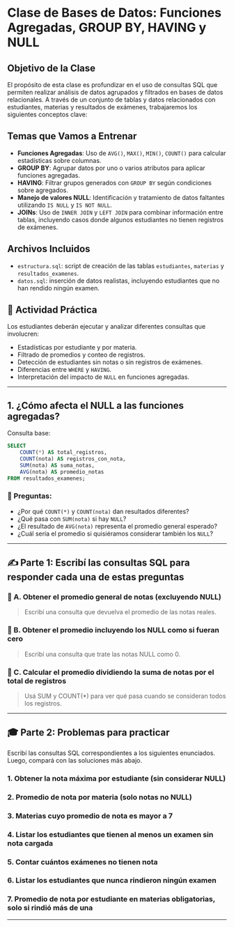
# Clase de Bases de Datos: Funciones Agregadas, GROUP BY, HAVING y NULL

## Objetivo de la Clase

El propósito de esta clase es profundizar en el uso de consultas SQL que permiten realizar análisis de datos agrupados y filtrados en bases de datos relacionales. A través de un conjunto de tablas y datos relacionados con estudiantes, materias y resultados de exámenes, trabajaremos los siguientes conceptos clave:

## Temas que Vamos a Entrenar

- **Funciones Agregadas**: Uso de `AVG()`, `MAX()`, `MIN()`, `COUNT()` para calcular estadísticas sobre columnas.
- **GROUP BY**: Agrupar datos por uno o varios atributos para aplicar funciones agregadas.
- **HAVING**: Filtrar grupos generados con `GROUP BY` según condiciones sobre agregados.
- **Manejo de valores NULL**: Identificación y tratamiento de datos faltantes utilizando `IS NULL` y `IS NOT NULL`.
- **JOINs**: Uso de `INNER JOIN` y `LEFT JOIN` para combinar información entre tablas, incluyendo casos donde algunos estudiantes no tienen registros de exámenes.

## Archivos Incluidos

- `estructura.sql`: script de creación de las tablas `estudiantes`, `materias` y `resultados_examenes`.
- `datos.sql`: inserción de datos realistas, incluyendo estudiantes que no han rendido ningún examen.

## 🚀 Actividad Práctica

Los estudiantes deberán ejecutar y analizar diferentes consultas que involucren:

- Estadísticas por estudiante y por materia.
- Filtrado de promedios y conteo de registros.
- Detección de estudiantes sin notas o sin registros de exámenes.
- Diferencias entre `WHERE` y `HAVING`.
- Interpretación del impacto de `NULL` en funciones agregadas.

---

## 1. ¿Cómo afecta el NULL a las funciones agregadas?

Consulta base:

```sql
SELECT 
    COUNT(*) AS total_registros,
    COUNT(nota) AS registros_con_nota,
    SUM(nota) AS suma_notas,
    AVG(nota) AS promedio_notas
FROM resultados_examenes;
```

### 🤔 Preguntas:
- ¿Por qué `COUNT(*)` y `COUNT(nota)` dan resultados diferentes?
- ¿Qué pasa con `SUM(nota)` si hay `NULL`?
- ¿El resultado de `AVG(nota)` representa el promedio general esperado?
- ¿Cuál sería el promedio si quisiéramos considerar también los `NULL`?

---
## ✍️ Parte 1: Escribí las consultas SQL para responder cada una de estas preguntas

### 🔹 A. Obtener el promedio general de notas (excluyendo NULL)
> Escribí una consulta que devuelva el promedio de las notas reales.

### 🔹 B. Obtener el promedio incluyendo los NULL como si fueran cero
> Escribí una consulta que trate las notas NULL como 0.

### 🔹 C. Calcular el promedio dividiendo la suma de notas por el total de registros
> Usá SUM y COUNT(*) para ver qué pasa cuando se consideran todos los registros.

---

## 🎓 Parte 2: Problemas para practicar

Escribí las consultas SQL correspondientes a los siguientes enunciados. Luego, compará con las soluciones más abajo.

### 1. Obtener la nota máxima por estudiante (sin considerar NULL)
### 2. Promedio de nota por materia (solo notas no NULL)
### 3. Materias cuyo promedio de nota es mayor a 7
### 4. Listar los estudiantes que tienen al menos un examen sin nota cargada
### 5. Contar cuántos exámenes no tienen nota
### 6. Listar los estudiantes que nunca rindieron ningún examen
### 7. Promedio de nota por estudiante en materias obligatorias, solo si rindió más de una

---



